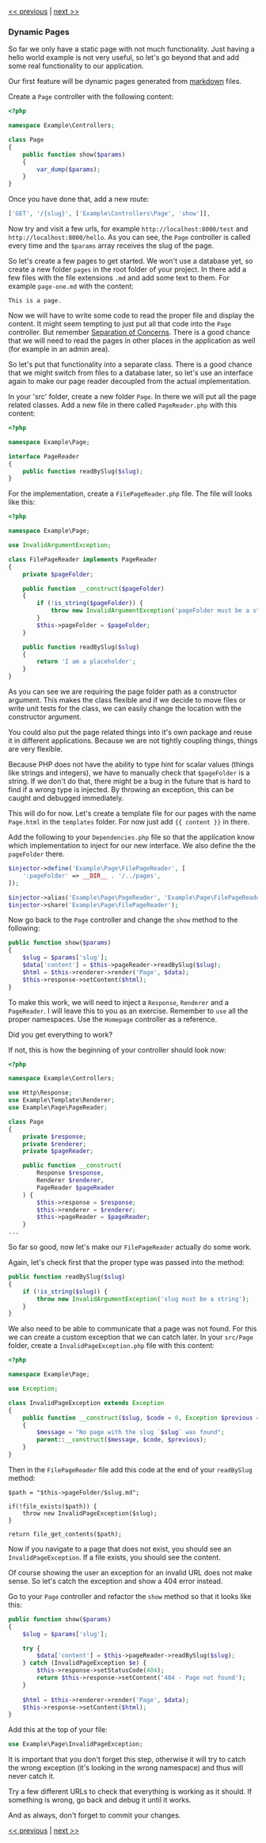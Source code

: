 [<< previous](09-templating.md) | [next >>](11-page-menu.md)

### Dynamic Pages

So far we only have a static page with not much functionality. Just having a hello world example is not very useful, so let's go beyond that and add some real functionality to our application.

Our first feature will be dynamic pages generated from [markdown](http://en.wikipedia.org/wiki/Markdown) files.

Create a `Page` controller with the following content:

```php
<?php

namespace Example\Controllers;

class Page
{
    public function show($params)
    {
        var_dump($params);
    }
}
```
Once you have done that, add a new route:

```php
['GET', '/{slug}', ['Example\Controllers\Page', 'show']],
```

Now try and visit a few urls, for example `http://localhost:8000/test` and `http://localhost:8000/hello`. As you can see, the `Page` controller is called every time and the `$params` array receives the slug of the page.

So let's create a few pages to get started. We won't use a database yet, so create a new folder `pages` in the root folder of your project. In there add a few files with the file extensions `.md` and add some text to them. For example `page-one.md` with the content:

```
This is a page.
```

Now we will have to write some code to read the proper file and display the content. It might seem tempting to just put all that code into the `Page` controller. But remember [Separation of Concerns](http://en.wikipedia.org/wiki/Separation_of_concerns). There is a good chance that we will need to read the pages in other places in the application as well (for example in an admin area).

So let's put that functionality into a separate class. There is a good chance that we might switch from files to a database later, so let's use an interface again to make our page reader decoupled from the actual implementation.

In your 'src' folder, create a new folder `Page`. In there we will put all the page related classes. Add a new file in there called `PageReader.php` with this content:

```php
<?php

namespace Example\Page;

interface PageReader
{
    public function readBySlug($slug);
}
```

For the implementation, create a `FilePageReader.php` file. The file will looks like this:

```php
<?php

namespace Example\Page;

use InvalidArgumentException;

class FilePageReader implements PageReader
{
    private $pageFolder;

    public function __construct($pageFolder)
    {
        if (!is_string($pageFolder)) {
            throw new InvalidArgumentException('pageFolder must be a string');
        }
        $this->pageFolder = $pageFolder;
    }

    public function readBySlug($slug)
    {
        return 'I am a placeholder';
    }
}
```

As you can see we are requiring the page folder path as a constructor argument. This makes the class flexible and if we decide to move files or write unit tests for the class, we can easily change the location with the constructor argument.

You could also put the page related things into it's own package and reuse it in different applications. Because we are not tightly coupling things, things are very flexible.

Because PHP does not have the ability to type hint for scalar values (things like strings and integers), we have to manually check that `$pageFolder` is a string. If we don't do that, there might be a bug in the future that is hard to find if a wrong type is injected. By throwing an exception, this can be caught and debugged immediately.

This will do for now. Let's create a template file for our pages with the name `Page.html` in the `templates` folder. For now just add `{{ content }}` in there.

Add the following to your `Dependencies.php` file so that the application know which implementation to inject for our new interface. We also define the the `pageFolder` there.

```php
$injector->define('Example\Page\FilePageReader', [
    ':pageFolder' => __DIR__ . '/../pages',
]);

$injector->alias('Example\Page\PageReader', 'Example\Page\FilePageReader');
$injector->share('Example\Page\FilePageReader');
```


Now go back to the `Page` controller and change the `show` method to the following:

```php
public function show($params)
{
    $slug = $params['slug'];
    $data['content'] = $this->pageReader->readBySlug($slug);
    $html = $this->renderer->render('Page', $data);
    $this->response->setContent($html);
}
```

To make this work, we will need to inject a `Response`, `Renderer` and a `PageReader`. I will leave this to you as an exercise. Remember to `use` all the proper namespaces. Use the `Homepage` controller as a reference.

Did you get everything to work?

If not, this is how the beginning of your controller should look now:

```php
<?php

namespace Example\Controllers;

use Http\Response;
use Example\Template\Renderer;
use Example\Page\PageReader;

class Page
{
    private $response;
    private $renderer;
    private $pageReader;

    public function __construct(
        Response $response,
        Renderer $renderer,
        PageReader $pageReader
    ) {
        $this->response = $response;
        $this->renderer = $renderer;
        $this->pageReader = $pageReader;
    }
...
```

So far so good, now let's make our `FilePageReader` actually do some work.

Again, let's check first that the proper type was passed into the method:

```php
public function readBySlug($slug)
{
    if (!is_string($slug)) {
        throw new InvalidArgumentException('slug must be a string');
    }
}
```

We also need to be able to communicate that a page was not found. For this we can create a custom exception that we can catch later. In your `src/Page` folder, create a `InvalidPageException.php` file with this content:

```php
<?php

namespace Example\Page;

use Exception;

class InvalidPageException extends Exception
{
    public function __construct($slug, $code = 0, Exception $previous = null)
    {
        $message = "No page with the slug `$slug` was found";
        parent::__construct($message, $code, $previous);
    }
}
```

Then in the `FilePageReader` file add this code at the end of your `readBySlug` method:

```
$path = "$this->pageFolder/$slug.md";

if(!file_exists($path)) {
    throw new InvalidPageException($slug);
}

return file_get_contents($path);
```

Now if you navigate to a page that does not exist, you should see an `InvalidPageException`. If a file exists, you should see the content.

Of course showing the user an exception for an invalid URL does not make sense. So let's catch the exception and show a 404 error instead.

Go to your `Page` controller and refactor the `show` method so that it looks like this:

```php
public function show($params)
{
    $slug = $params['slug'];

    try {
        $data['content'] = $this->pageReader->readBySlug($slug);
    } catch (InvalidPageException $e) {
        $this->response->setStatusCode(404);
        return $this->response->setContent('404 - Page not found');
    }
    
    $html = $this->renderer->render('Page', $data);
    $this->response->setContent($html);
}
```

Add this at the top of your file:
```php
use Example\Page\InvalidPageException;
```

It is important that you don't forget this step, otherwise it will try to catch the wrong exception (it's looking in the wrong namespace) and thus will never catch it. 

Try a few different URLs to check that everything is working as it should. If something is wrong, go back and debug it until it works.

And as always, don't forget to commit your changes.

[<< previous](09-templating.md) | [next >>](11-page-menu.md)